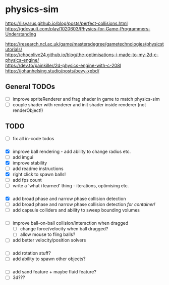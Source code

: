 # physics-sim

<https://lisyarus.github.io/blog/posts/perfect-collisions.html>\
<https://gdcvault.com/play/1020603/Physics-for-Game-Programmers-Understanding>

<https://research.ncl.ac.uk/game/mastersdegree/gametechnologies/physicstutorials/> \
<https://chocolive24.github.io/blog/the-optimisations-i-made-to-my-2d-c-physics-engine/> \
<https://dev.to/painkiller/2d-physics-engine-with-c-208l> \
<https://johanhelsing.studio/posts/bevy-xpbd/>

## General TODOs

- [ ] improve spriteRenderer and frag shader in game to match physics-sim
- [ ] couple shader with renderer and init shader inside renderer (not renderObject!)

## TODO

- [ ] fix all in-code todos

###

- [x] improve ball rendering - add ability to change radius etc.
- [ ] add imgui
- [x] improve stability
- [ ] add readme instructions
- [x] right click to spawn balls!
- [ ] add fps count
- [ ] write a 'what i learned' thing - iterations, optimising etc.

###

- [x] add broad phase and narrow phase collision detection
- [ ] add broad phase and narrow phase collision detection _for container!_
- [ ] add capsule colliders and ability to sweep bounding volumes

###

- [ ] improve ball-on-ball collision/interaction when dragged
  - [ ] change force/velocity when ball dragged?
  - [ ] allow mouse to fling balls?
- [ ] add better velocity/position solvers

###

- [ ] add rotation stuff?
- [ ] add ability to spawn other objects?

###

- [ ] add sand feature + maybe fluid feature?
- [ ] 3d???
